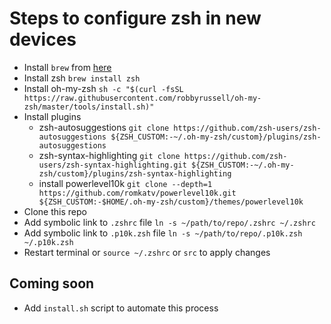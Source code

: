 # Steps to configure zsh in new devices

* Install `brew` from [here](https://brew.sh/)
* Install zsh `brew install zsh`
* Install oh-my-zsh `sh -c "$(curl -fsSL https://raw.githubusercontent.com/robbyrussell/oh-my-zsh/master/tools/install.sh)"`
* Install plugins
	* zsh-autosuggestions `git clone https://github.com/zsh-users/zsh-autosuggestions ${ZSH_CUSTOM:-~/.oh-my-zsh/custom}/plugins/zsh-autosuggestions` 
	* zsh-syntax-highlighting `git clone https://github.com/zsh-users/zsh-syntax-highlighting.git ${ZSH_CUSTOM:-~/.oh-my-zsh/custom}/plugins/zsh-syntax-highlighting`
	* install powerlevel10k `git clone --depth=1 https://github.com/romkatv/powerlevel10k.git ${ZSH_CUSTOM:-$HOME/.oh-my-zsh/custom}/themes/powerlevel10k`
* Clone this repo
* Add symbolic link to `.zshrc` file `ln -s ~/path/to/repo/.zshrc ~/.zshrc`
* Add symbolic link to `.p10k.zsh` file `ln -s ~/path/to/repo/.p10k.zsh ~/.p10k.zsh`
* Restart terminal or `source ~/.zshrc` or `src` to apply changes

## Coming soon
* Add `install.sh` script to automate this process
